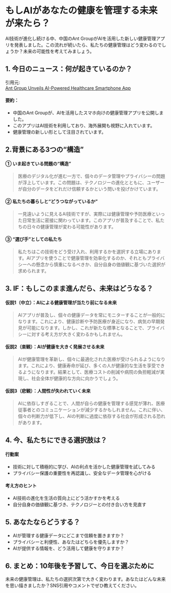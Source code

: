 # もしAIがあなたの健康を管理する未来が来たら？

AI技術が進化し続ける中、中国のAnt GroupがAIを活用した新しい健康管理アプリを発表しました。この流れが続いたら、私たちの健康管理はどう変わるのでしょうか？未来の可能性を考えてみましょう。

## 1. 今日のニュース：何が起きているのか？
引用元:  
[Ant Group Unveils AI-Powered Healthcare Smartphone App](http://www.pymnts.com/artificial-intelligence-2/2025/ant-group-unveils-ai-powered-healthcare-smartphone-app/)

#### 要約：
- 中国のAnt Groupが、AIを活用したスマホ向けの健康管理アプリを公開しました。
- このアプリはAI技術を利用しており、海外展開も視野に入れています。
- 健康管理の新しい形として注目されています。

## 2.背景にある3つの“構造”

#### ① いま起きている問題の“構造”
> 医療のデジタル化が進む一方で、個々のデータ管理やプライバシーの問題が浮上しています。この問題は、テクノロジーの進化とともに、ユーザーが自分のデータをどれだけ信頼するかという問いを投げかけています。

#### ② 私たちの暮らしと“どうつながっているか”
> 一見遠いように見えるAI技術ですが、実際には健康管理や予防医療といった日常生活に密接に関わっています。このアプリが普及することで、私たちの日々の健康管理が変わる可能性があります。

#### ③ “選び手”としての私たち
> 私たちはこの技術をどう受け入れ、利用するかを選択する立場にあります。AIアプリを使うことで健康管理を効率化するのか、それともプライバシーへの懸念から慎重になるべきか、自分自身の価値観に基づいた選択が求められます。

## 3. IF：もしこのまま進んだら、未来はどうなる？

#### 仮説1（中立）：AIによる健康管理が当たり前になる未来  
> AIアプリが普及し、個々の健康データを常にモニターすることが一般的になります。これにより、健康診断や予防医療が身近になり、病気の早期発見が可能になります。しかし、これが新たな標準となることで、プライバシーに対する考え方が大きく変わるかもしれません。

#### 仮説2（楽観）：AIが健康を大きく発展させる未来  
> AIが健康管理を革新し、個々に最適化された医療が受けられるようになります。これにより、健康寿命が延び、多くの人が健康的な生活を享受できるようになります。結果として、医療コストの削減や病院の負担軽減が実現し、社会全体が健康的な方向に向かうでしょう。

#### 仮説3（悲観）：人間性が失われていく未来  
> AIに依存しすぎることで、人間が自らの健康を管理する感覚が薄れ、医療従事者とのコミュニケーションが減少するかもしれません。これに伴い、個々の判断力が低下し、AIの判断に過度に依存する社会が形成される恐れがあります。

## 4. 今、私たちにできる選択肢は？

#### 行動案
- 技術に対して積極的に学び、AIの利点を活かした健康管理を試してみる
- プライバシー保護の重要性を再認識し、安全なデータ管理を心がける

#### 考え方のヒント
- AI技術の進化を生活の質向上にどう活かすかを考える
- 自分自身の価値観に基づき、テクノロジーとの付き合い方を見直す

## 5. あなたならどうする？
- AIが管理する健康データにどこまで信頼を置きますか？
- プライバシーと利便性、あなたはどちらを優先しますか？
- AIが提供する情報を、どう活用して健康を守りますか？

## 6. まとめ：10年後を予習して、今日を選ぶために
未来の健康管理は、私たちの選択次第で大きく変わります。あなたはどんな未来を思い描きましたか？SNS引用やコメントでぜひ教えてください。